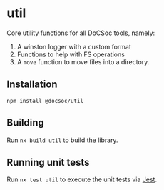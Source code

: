# util

Core utility functions for all DoCSoc tools, namely:

1. A winston logger with a custom format
2. Functions to help with FS operations
3. A `move` function to move files into a directory.

## Installation

`npm install @docsoc/util`

## Building

Run `nx build util` to build the library.

## Running unit tests

Run `nx test util` to execute the unit tests via [Jest](https://jestjs.io).
